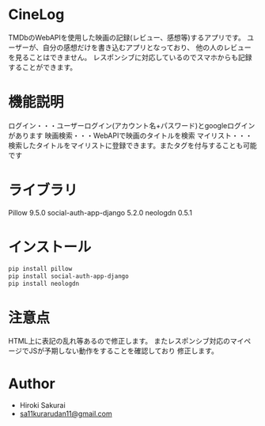 
# CineLog

TMDbのWebAPIを使用した映画の記録(レビュー、感想等)するアプリです。
ユーザーが、自分の感想だけを書き込むアプリとなっており、
他の人のレビューを見ることはできません。
レスポンシブに対応しているのでスマホからも記録することができます。

# 機能説明

ログイン・・・ユーザーログイン(アカウント名+パスワード)とgoogleログインがあります
映画検索・・・WebAPIで映画のタイトルを検索
マイリスト・・・検索したタイトルをマイリストに登録できます。またタグを付与することも可能です



# ライブラリ

Pillow 9.5.0
social-auth-app-django 5.2.0
neologdn 0.5.1

# インストール

```bash
pip install pillow
pip install social-auth-app-django
pip install neologdn
```


# 注意点

HTML上に表記の乱れ等あるので修正します。
またレスポンシブ対応のマイページでJSが予期しない動作をすることを確認しており
修正します。

# Author

* Hiroki Sakurai
* sa11kurarudan11@gmail.com